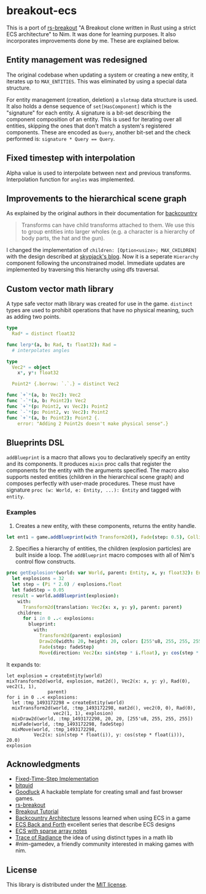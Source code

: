 # breakout-ecs

This is a port of [rs-breakout](https://github.com/michalbe/rs-breakout)
"A Breakout clone written in Rust using a strict ECS architecture" to Nim.
It was done for learning purposes. It also incorporates improvements done by me.
These are explained below.

## Entity management was redesigned

The original codebase when updating a system or creating a new entity, it iterates up
to ``MAX_ENTITIES``. This was eliminated by using a special data structure.

For entity management (creation, deletion) a ``slotmap`` data structure is used. It also holds
a dense sequence of ``set[HasComponent]`` which is the "signature" for each entity.
A signature is a bit-set describing the component composition of an entity.
This is used for iterating over all entities, skipping the ones that don't match a system's registered components.
These are encoded as `Query`, another bit-set and the check performed is: `signature * Query == Query`.

## Fixed timestep with interpolation

Alpha value is used to interpolate between next and previous transforms. Interpolation function
for `angles` was implemented.

## Improvements to the hierarchical scene graph

As explained by the original authors in their documentation for
[backcountry](https://piesku.com/backcountry/architecture#scene)

> Transforms can have child transforms attached to them. We use this to group
> entities into larger wholes (e.g. a character is a hierarchy of body parts,
> the hat and the gun).

I changed the implementation of ``children: [Option<usize>; MAX_CHILDREN]``
with the design described at
[skypjack's blog](https://skypjack.github.io/2019-06-25-ecs-baf-part-4/).
Now it is a seperate ``Hierarchy`` component following the unconstrained model.
Immediate updates are implemented by traversing this hierarchy using dfs traversal.

## Custom vector math library

A type safe vector math library was created for use in the game. ``distinct`` types are
used to prohibit operations that have no physical meaning, such as adding two points.

```nim
type
  Rad* = distinct float32

func lerp*(a, b: Rad, t: float32): Rad =
  # interpolates angles

type
  Vec2* = object
    x*, y*: float32

  Point2* {.borrow: `.`.} = distinct Vec2

func `+`*(a, b: Vec2): Vec2
func `-`*(a, b: Point2): Vec2
func `+`*(p: Point2, v: Vec2): Point2
func `-`*(p: Point2, v: Vec2): Point2
func `+`*(a, b: Point2): Point2 {.
    error: "Adding 2 Point2s doesn't make physical sense".}
```

## Blueprints DSL

``addBlueprint`` is a macro that allows you to declaratively specify an entity and its components.
It produces ``mixin`` proc calls that register the components for the entity with the arguments specified.
The macro also supports nested entities (children in the hierarchical scene graph) and composes perfectly
with user-made procedures. These must have signature ``proc (w: World, e: Entity, ...): Entity``
and tagged with ``entity``.

### Examples

1. Creates a new entity, with these components, returns the entity handle.

```nim
let ent1 = game.addBlueprint(with Transform2d(), Fade(step: 0.5), Collide(size: vec2(100.0, 20.0)), Move(speed: 600.0))
```

2. Specifies a hierarchy of entities, the children (explosion particles) are built inside a loop.
The `addBlueprint` macro composes with all of Nim's control flow constructs.

```nim
proc getExplosion*(world: var World, parent: Entity, x, y: float32): Entity =
  let explosions = 32
  let step = (Pi * 2.0) / explosions.float
  let fadeStep = 0.05
  result = world.addBlueprint(explosion):
    with:
      Transform2d(translation: Vec2(x: x, y: y), parent: parent)
    children:
      for i in 0 ..< explosions:
        blueprint:
          with:
            Transform2d(parent: explosion)
            Draw2d(width: 20, height: 20, color: [255'u8, 255, 255, 255])
            Fade(step: fadeStep)
            Move(direction: Vec2(x: sin(step * i.float), y: cos(step * i.float)), speed: 20.0)
```

It expands to:

```
let explosion = createEntity(world)
mixTransform2d(world, explosion, mat2d(), Vec2(x: x, y: y), Rad(0), vec2(1, 1),
               parent)
for i in 0 ..< explosions:
  let :tmp_1493172298 = createEntity(world)
  mixTransform2d(world, :tmp_1493172298, mat2d(), vec2(0, 0), Rad(0),
                 vec2(1, 1), explosion)
  mixDraw2d(world, :tmp_1493172298, 20, 20, [255'u8, 255, 255, 255])
  mixFade(world, :tmp_1493172298, fadeStep)
  mixMove(world, :tmp_1493172298,
          Vec2(x: sin(step * float(i)), y: cos(step * float(i))), 20.0)
explosion
```

## Acknowledgments

- [Fixed-Time-Step Implementation](http://lspiroengine.com/?p=378)
- [bitquid](http://bitsquid.blogspot.com/2014/10/building-data-oriented-entity-system.html)
- [Goodluck](https://github.com/piesku/goodluck) A hackable template for creating small and fast browser games.
- [rs-breakout](https://github.com/michalbe/rs-breakout)
- [Breakout Tutorial](https://github.com/piesku/breakout/tree/tutorial)
- [Backcountry Architecture](https://piesku.com/backcountry/architecture) lessons learned when using ECS in a game
- [ECS Back and Forth](https://skypjack.github.io/2019-02-14-ecs-baf-part-1/) excellent series that describe ECS designs
- [ECS with sparse array notes](https://gist.github.com/dakom/82551fff5d2b843cbe1601bbaff2acbf)
- [Trace of Radiance](https://github.com/mratsim/trace-of-radiance#correctness) the idea of using distinct types in a math lib
- #nim-gamedev, a friendly community interested in making games with nim.

## License
This library is distributed under the [MIT license](LICENSE).
